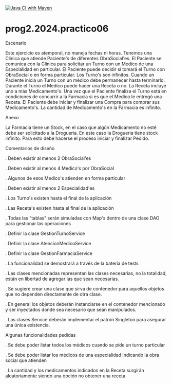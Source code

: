 [![Java CI with Maven](https://github.com/um-programacion-ii/practico-06-Lucasgarciamdz/actions/workflows/maven.yml/badge.svg?branch=develop)](https://github.com/um-programacion-ii/practico-06-Lucasgarciamdz/actions/workflows/maven.yml)

# prog2.2024.practico06

Escenario

Este ejercicio es atemporal, no maneja fechas ni horas. Tenemos una Clinica que atiende Paciente's de diferentes ObraSocial'es. El Paciente se comunica con la Clinica para solicitar un Turno con un Medico de una Especialidad en particular. El Paciente puede decidir si tomará el Turno con ObraSocial o en forma particular. Los Turno's son infinitos.
Cuando un Paciente inicia un Turno con un médico debe permanecer hasta terminarlo. Durante el Turno el Medico puede hacer una Receta o no. La Receta incluye uno a más Medicamento's.
Una vez que el Paciente finaliza el Turno está en condiciones de concurrir a la Farmacia si es que el Medico le entregó una Receta.
El Paciente debe iniciar y finalizar una Compra para comprar sus Medicamento's. La cantidad de Medicamento's en la Farmacia es infinito.


Anexo

La Farmacia tiene un Stock, en el caso que algún Medicamento no esté debe ser solicitado a la Drogueria. En este caso la Drogueria tiene stock infinito. Para esto debe hacerse el proceso iniciar y finalizar Pedido.


Comentarios de diseño

. Deben existir al menos 2 ObraSocial'es

. Deben existir al menos 4 Medico's por ObraSocial

. Algunos de esos Medico's atienden en forma particular

. Deben existir al menos 2 Especialidad'es

. Los Turno's existen hasta el final de la aplicación

. Las Receta's existen hasta el final de la aplicación

. Todas las "tablas" serán simuladas con Map's dentro de una clase DAO para gestionar las operaciones

. Definir la clase GestionTurnoService

. Definir la clase AtencionMedicoService

. Definir la clase GestionFarmaciaService

. La funcionalidad se demostrará a través de la batería de tests

. Las clases mencionadas representan las clases necesarias, no la totalidad, están en libertad de agregar las que sean necesarias.

. Se sugiere crear una clase que sirva de contenedor para aquellos objetos que no dependen directamente de otra clase.

. En general los objetos deberán instanciarse en el contenedor mencionado y ser inyectados donde sea necesario que sean manipulados.

. Las clases Service deberán implementar el patrón Singleton para asegurar una única existencia.


Algunas funcionalidades pedidas

. Se debe poder listar todos los médicos cuando se pide un turno particular

. Se debe poder listar los médicos de una especialidad indicando la obra social que atienden

. La cantidad y los medicamentos indicados en la Receta surgirán aleatoriamente siendo una opción no obtener una receta

